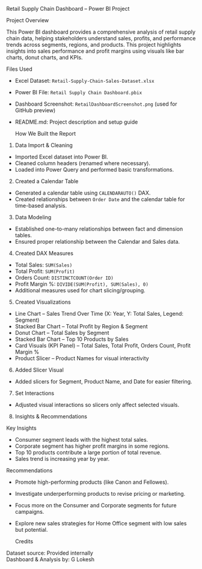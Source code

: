  Retail Supply Chain Dashboard – Power BI Project

 Project Overview

This Power BI dashboard provides a comprehensive analysis of retail supply chain data, helping stakeholders understand sales, profits, and performance trends across segments, regions, and products. This project highlights insights into sales performance and profit margins using visuals like bar charts, donut charts, and KPIs.



  Files Used

- Excel Dataset: `Retail-Supply-Chain-Sales-Dataset.xlsx`
- Power BI File: `Retail Supply Chain Dashboard.pbix`
- Dashboard Screenshot: `RetailDashboardScreenshot.png` (used for GitHub preview)
- README.md: Project description and setup guide



  How We Built the Report

 1. Data Import & Cleaning
- Imported Excel dataset into Power BI.
- Cleaned column headers (renamed where necessary).
- Loaded into Power Query and performed basic transformations.

 2. Created a Calendar Table
- Generated a calendar table using `CALENDARAUTO()` DAX.
- Created relationships between `Order Date` and the calendar table for time-based analysis.

 3. Data Modeling
- Established one-to-many relationships between fact and dimension tables.
- Ensured proper relationship between the Calendar and Sales data.

 4. Created DAX Measures
- Total Sales: `SUM(Sales)`
- Total Profit: `SUM(Profit)`
- Orders Count: `DISTINCTCOUNT(Order ID)`
- Profit Margin %: `DIVIDE(SUM(Profit), SUM(Sales), 0)`
- Additional measures used for chart slicing/grouping.

 5. Created Visualizations
- Line Chart – Sales Trend Over Time (X: Year, Y: Total Sales, Legend: Segment)
- Stacked Bar Chart – Total Profit by Region & Segment
- Donut Chart – Total Sales by Segment
- Stacked Bar Chart – Top 10 Products by Sales
- Card Visuals (KPI Panel) – Total Sales, Total Profit, Orders Count, Profit Margin %
- Product Slicer – Product Names for visual interactivity

 6. Added Slicer Visual
- Added slicers for Segment, Product Name, and Date for easier filtering.

 7. Set Interactions
- Adjusted visual interactions so slicers only affect selected visuals.

 8. Insights & Recommendations

 Key Insights
  
- Consumer segment leads with the highest total sales.
- Corporate segment has higher profit margins in some regions.
- Top 10 products contribute a large portion of total revenue.
- Sales trend is increasing year by year.

 Recommendations
  
- Promote high-performing products (like Canon and Fellowes).
- Investigate underperforming products to revise pricing or marketing.
- Focus more on the Consumer and Corporate segments for future campaigns.
- Explore new sales strategies for Home Office segment with low sales but potential.

  Credits

Dataset source: Provided internally  
Dashboard & Analysis by: G Lokesh  
